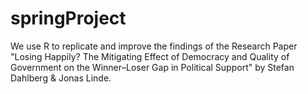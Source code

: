 # springProject

We use R to replicate and improve the findings of the Research Paper "Losing Happily? The Mitigating Effect of Democracy and Quality of Government on the Winner–Loser Gap in Political Support" by Stefan Dahlberg & Jonas Linde.
